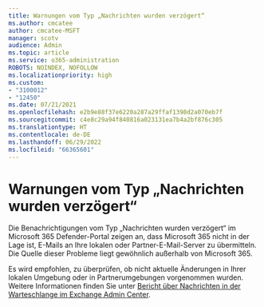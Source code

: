 ```yaml
---
title: Warnungen vom Typ „Nachrichten wurden verzögert“
ms.author: cmcatee
author: cmcatee-MSFT
manager: scotv
audience: Admin
ms.topic: article
ms.service: o365-administration
ROBOTS: NOINDEX, NOFOLLOW
ms.localizationpriority: high
ms.custom:
- "3100012"
- "12450"
ms.date: 07/21/2021
ms.openlocfilehash: e2b9e88f37e6220a287a29ffaf1398d2a070eb7f
ms.sourcegitcommit: c4e8c29a94f840816a023131ea7b4a2bf876c305
ms.translationtype: HT
ms.contentlocale: de-DE
ms.lasthandoff: 06/29/2022
ms.locfileid: "66365601"
---
```

# <a name="messages-have-been-delayed-alerts"></a>Warnungen vom Typ „Nachrichten wurden verzögert“

Die Benachrichtigungen vom Typ „Nachrichten wurden verzögert“ im Microsoft 365 Defender-Portal zeigen an, dass Microsoft 365 nicht in der Lage ist, E-Mails an Ihre lokalen oder Partner-E-Mail-Server zu übermitteln. Die Quelle dieser Probleme liegt gewöhnlich außerhalb von Microsoft 365.

Es wird empfohlen, zu überprüfen, ob nicht aktuelle Änderungen in Ihrer lokalen Umgebung oder in Partnerumgebungen vorgenommen wurden. Weitere Informationen finden Sie unter [Bericht über Nachrichten in der Warteschlange im Exchange Admin Center](https://docs.microsoft.com/exchange/monitoring/mail-flow-reports/mfr-queued-messages-report).
